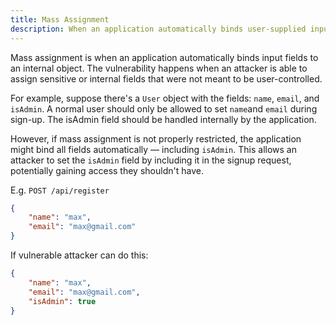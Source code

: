 ```yaml
---
title: Mass Assignment
description: When an application automatically binds user-supplied input to object properties or model fields without proper filtering or validation
---
```

Mass assignment is when an application automatically binds input fields to an internal object. The vulnerability happens when an attacker is able to assign sensitive or internal fields that were not meant to be user-controlled.

For example, suppose there's a `User` object with the fields: `name`, `email`, and `isAdmin`. A normal user should only be allowed to set `name`and `email` during sign-up. The isAdmin field should be handled internally by the application.

However, if mass assignment is not properly restricted, the application might bind all fields automatically — including `isAdmin`. This allows an attacker to set the `isAdmin` field by including it in the signup request, potentially gaining access they shouldn't have.

E.g. `POST /api/register`
```json
{
	"name": "max",
	"email": "max@gmail.com"
}
```

If vulnerable attacker can do this:
```json
{
	"name": "max",
	"email": "max@gmail.com",
	"isAdmin": true
}
```

